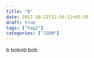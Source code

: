 ```yaml
---
title: "B"
date: 2017-10-22T11:54:11+05:30
draft: true
tags: ["tag2"]
categories: ["JSON"]
---
```


b bobob bob 
